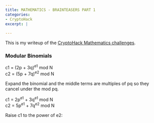 ```yaml
---
title: MATHEMATICS - BRAINTEASERS PART 1
categories:
- CryptoHack
excerpt: |
  
---
```


This is my writeup of the [CryptoHack Mathematics challenges](https://cryptohack.org/challenges/maths/).

### Modular Binomials

c1 = (2p + 3q)<sup>e1</sup> mod N <br>
c2 = (5p + 7q)<sup>e2</sup> mod N

Expand the binomial and the middle terms are multiples of pq so they cancel under the mod pq.

c1 = 2p<sup>e1</sup> + 3q<sup>e1</sup> mod N <br>
c2 = 5p<sup>e1</sup> + 7q<sup>e2</sup> mod N 

Raise c1 to the power of e2:




